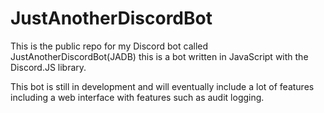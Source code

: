 # JustAnotherDiscordBot

This is the public repo for my Discord bot called JustAnotherDiscordBot(JADB) this is a bot written in JavaScript with the Discord.JS library. 

This bot is still in development and will eventually include a lot of features including a web interface with features such as audit logging.

